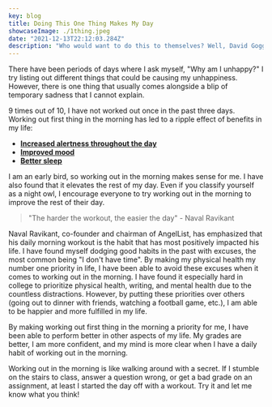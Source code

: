 ```yaml
---
key: blog
title: Doing This One Thing Makes My Day
showcaseImage: ./1thing.jpeg
date: "2021-12-13T22:12:03.284Z"
description: "Who would want to do this to themselves? Well, David Goggins has recruited tens of thousands of people, including myself, to do this challenge since it was publicized in his autobiography, Can’t Hurt Me."
---
```


There have been periods of days where I ask myself, "Why am I unhappy?" I try listing out different things that could be causing my unhappiness. However, there is one thing that usually comes alongside a blip of temporary sadness that I cannot explain.

9 times out of 10, I have not worked out once in the past three days. Working out first thing in the morning has led to a ripple effect of benefits in my life:

- **[Increased alertness throughout the day](https://www.hopkinsmedicine.org/health/wellness-and-prevention/exercising-for-better-sleep#:~:text=%E2%80%9CThe%20effect%20of%20exercise%20in,decline%20helps%20to%20facilitate%20sleepiness.)**
- **[Improved mood](https://pubmed.ncbi.nlm.nih.gov/26917992/)**
- **[Better sleep](https://pubmed.ncbi.nlm.nih.gov/25596964/)**

I am an early bird, so working out in the morning makes sense for me. I have also found that it elevates the rest of my day. Even if you classify yourself as a night owl, I encourage everyone to try working out in the morning to improve the rest of their day.

> "The harder the workout, the easier the day" - Naval Ravikant

Naval Ravikant, co-founder and chairman of AngelList, has emphasized that his daily morning workout is the habit that has most positively impacted his life. I have found myself dodging good habits in the past with excuses, the most common being "I don't have time". By making my physical health my number one priority in life, I have been able to avoid these excuses when it comes to working out in the morning. I have found it especially hard in college to prioritize physical health, writing, and mental health due to the countless distractions. However, by putting these priorities over others (going out to dinner with friends, watching a football game, etc.), I am able to be happier and more fulfilled in my life.

By making working out first thing in the morning a priority for me, I have been able to perform better in other aspects of my life. My grades are better, I am more confident, and my mind is more clear when I have a daily habit of working out in the morning.

Working out in the morning is like walking around with a secret. If I stumble on the stairs to class, answer a question wrong, or get a bad grade on an assignment, at least I started the day off with a workout. Try it and let me know what you think!